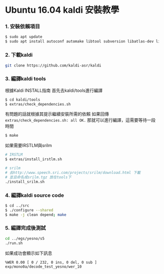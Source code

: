 # Ubuntu 16.04 kaldi 安裝教學

### 1. 安裝依賴項目
```bash
$ sudo apt update
$ sudo apt install autoconf automake libtool subversion libatlas-dev libatlas-base-dev zlib1g-dev gawk git gfortran gcc g++ make unzip sox python2.7
```

### 2. 下載kaldi
```bash
git clone https://github.com/kaldi-asr/kaldi
```

### 3. 編譯kaldi tools
根據Kaldi INSTALL指南
首先去kaldi/tools進行編譯
```bash
$ cd kaldi/tools
$ extras/check_dependencies.sh
```
有問題的話就根據其提示繼續安裝所需的依賴
如果回傳 `extras/check_dependencies.sh: all OK.`
那就可以進行編譯，這需要等待一段時間
```bash
$ make
```
如果需要IRSTLM與srilm
```bash
# IRSTLM
$ extras/install_irstlm.sh

# srilm 
# 去http://www.speech.sri.com/projects/srilm/download.html 下載
# 並且命名成srilm.tgz 放在tools下
./install_srilm.sh
```

### 4. 編譯kaldi source code
```bash
$ cd ../src  
$ ./configure --shared
$ make -j clean depend; make
```

### 5. 編譯完成後測試
```bash
cd ../egs/yesno/s5
./run.sh
```
如果成功會顯示如下訊息
```
%WER 0.00 [ 0 / 232, 0 ins, 0 del, 0 sub ] exp/mono0a/decode_test_yesno/wer_10
```

